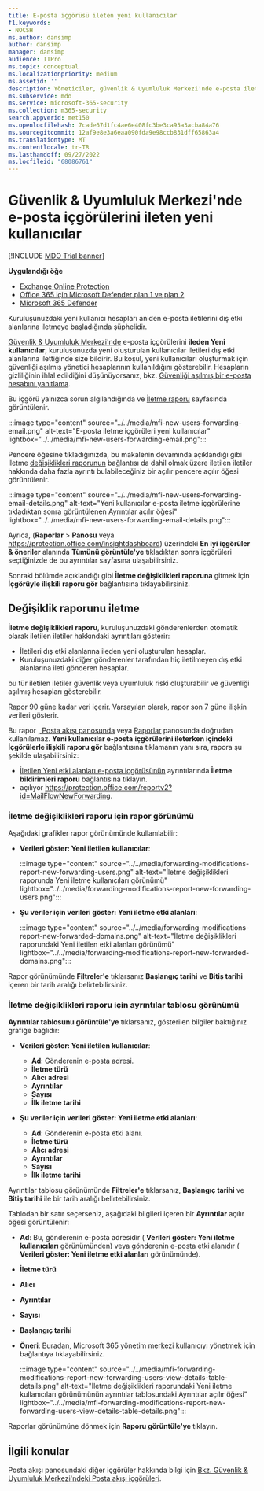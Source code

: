```yaml
---
title: E-posta içgörüsü ileten yeni kullanıcılar
f1.keywords:
- NOCSH
ms.author: dansimp
author: dansimp
manager: dansimp
audience: ITPro
ms.topic: conceptual
ms.localizationpriority: medium
ms.assetid: ''
description: Yöneticiler, güvenlik & Uyumluluk Merkezi'nde e-posta iletmeye yönelik Yeni kullanıcılar içgörülerini kullanarak kuruluşlarındaki kullanıcıların iletileri yeni etki alanlarına ne zaman ilettiğini araştırabilir.
ms.subservice: mdo
ms.service: microsoft-365-security
ms.collection: m365-security
search.appverid: met150
ms.openlocfilehash: 7cade67d1fc4ae6e408fc3be3ca95a3acba84a76
ms.sourcegitcommit: 12af9e8e3a6eaa090fda9e98ccb831dff65863a4
ms.translationtype: MT
ms.contentlocale: tr-TR
ms.lasthandoff: 09/27/2022
ms.locfileid: "68086761"
---
```

# <a name="new-users-forwarding-email-insight-in-the-security--compliance-center"></a>Güvenlik & Uyumluluk Merkezi'nde e-posta içgörülerini ileten yeni kullanıcılar

[!INCLUDE [MDO Trial banner](../includes/mdo-trial-banner.md)]

**Uygulandığı öğe**
- [Exchange Online Protection](exchange-online-protection-overview.md)
- [Office 365 için Microsoft Defender plan 1 ve plan 2](defender-for-office-365.md)
- [Microsoft 365 Defender](../defender/microsoft-365-defender.md)

Kuruluşunuzdaki yeni kullanıcı hesapları aniden e-posta iletilerini dış etki alanlarına iletmeye başladığında şüphelidir.

[Güvenlik & Uyumluluk Merkezi'nde](https://protection.office.com) e-posta içgörülerini **ileden Yeni kullanıcılar**, kuruluşunuzda yeni oluşturulan kullanıcılar iletileri dış etki alanlarına ilettiğinde size bildirir. Bu koşul, yeni kullanıcıları oluşturmak için güvenliği aşılmış yönetici hesaplarının kullanıldığını gösterebilir. Hesapların gizliliğinin ihlal edildiğini düşünüyorsanız, bkz. [Güvenliği aşılmış bir e-posta hesabını yanıtlama](responding-to-a-compromised-email-account.md).

Bu içgörü yalnızca sorun algılandığında ve [İletme raporu](view-mail-flow-reports.md#forwarding-report) sayfasında görüntülenir.

:::image type="content" source="../../media/mfi-new-users-forwarding-email.png" alt-text="E-posta iletme içgörüleri yeni kullanıcılar" lightbox="../../media/mfi-new-users-forwarding-email.png":::

Pencere öğesine tıkladığınızda, bu makalenin devamında açıklandığı gibi İletme [değişiklikleri raporunun](#forwarding-modifications-report) bağlantısı da dahil olmak üzere iletilen iletiler hakkında daha fazla ayrıntı bulabileceğiniz bir açılır pencere açılır öğesi görüntülenir.

:::image type="content" source="../../media/mfi-new-users-forwarding-email-details.png" alt-text="Yeni kullanıcılar e-posta iletme içgörülerine tıkladıktan sonra görüntülenen Ayrıntılar açılır öğesi" lightbox="../../media/mfi-new-users-forwarding-email-details.png":::

Ayrıca, (**Raporlar** \> **Panosu** veya <https://protection.office.com/insightdashboard>) üzerindeki **En iyi içgörüler & öneriler** alanında **Tümünü görüntüle'ye** tıkladıktan sonra içgörüleri seçtiğinizde de bu ayrıntılar sayfasına ulaşabilirsiniz.

Sonraki bölümde açıklandığı gibi **İletme değişiklikleri raporuna** gitmek için **İçgörüyle ilişkili raporu gör** bağlantısına tıklayabilirsiniz.

## <a name="forwarding-modifications-report"></a>Değişiklik raporunu iletme

**İletme değişiklikleri raporu**, kuruluşunuzdaki gönderenlerden otomatik olarak iletilen iletiler hakkındaki ayrıntıları gösterir:

- İletileri dış etki alanlarına ileden yeni oluşturulan hesaplar.
- Kuruluşunuzdaki diğer gönderenler tarafından hiç iletilmeyen dış etki alanlarına ileti gönderen hesaplar.

bu tür iletilen iletiler güvenlik veya uyumluluk riski oluşturabilir ve güvenliği aşılmış hesapları gösterebilir.

Rapor 90 güne kadar veri içerir. Varsayılan olarak, rapor son 7 güne ilişkin verileri gösterir.

Bu rapor [, Posta akışı panosunda](mail-flow-insights-v2.md) veya [Raporlar](view-mail-flow-reports.md) panosunda doğrudan kullanılamaz. **Yeni kullanıcılar e-posta** **içgörülerini ileterken içindeki İçgörülerle ilişkili raporu gör** bağlantısına tıklamanın yanı sıra, rapora şu şekilde ulaşabilirsiniz:

- [İletilen Yeni etki alanları e-posta içgörüsünün](mfi-new-domains-being-forwarded-email.md) ayrıntılarında **İletme bildirimleri raporu** bağlantısına tıklayın.
- açılıyor <https://protection.office.com/reportv2?id=MailFlowNewForwarding>.

### <a name="report-view-for-the-forwarding-modifications-report"></a>İletme değişiklikleri raporu için rapor görünümü

Aşağıdaki grafikler rapor görünümünde kullanılabilir:

- **Verileri göster: Yeni iletilen kullanıcılar**:

    :::image type="content" source="../../media/forwarding-modifications-report-new-forwarding-users.png" alt-text="İletme değişiklikleri raporunda Yeni iletme kullanıcıları görünümü" lightbox="../../media/forwarding-modifications-report-new-forwarding-users.png":::

- **Şu veriler için verileri göster: Yeni iletme etki alanları**:

    :::image type="content" source="../../media/forwarding-modifications-report-new-forwarded-domains.png" alt-text="İletme değişiklikleri raporundaki Yeni iletilen etki alanları görünümü" lightbox="../../media/forwarding-modifications-report-new-forwarded-domains.png":::

Rapor görünümünde **Filtreler'e** tıklarsanız **Başlangıç tarihi** ve **Bitiş tarihi** içeren bir tarih aralığı belirtebilirsiniz.

### <a name="details-table-view-for-the-forwarding-modifications-report"></a>İletme değişiklikleri raporu için ayrıntılar tablosu görünümü

**Ayrıntılar tablosunu görüntüle'ye** tıklarsanız, gösterilen bilgiler baktığınız grafiğe bağlıdır:

- **Verileri göster: Yeni iletilen kullanıcılar**:

  - **Ad**: Gönderenin e-posta adresi.
  - **İletme türü**
  - **Alıcı adresi**
  - **Ayrıntılar**
  - **Sayısı**
  - **İlk iletme tarihi**

- **Şu veriler için verileri göster: Yeni iletme etki alanları**:

  - **Ad**: Gönderenin e-posta etki alanı.
  - **İletme türü**
  - **Alıcı adresi**
  - **Ayrıntılar**
  - **Sayısı**
  - **İlk iletme tarihi**

Ayrıntılar tablosu görünümünde **Filtreler'e** tıklarsanız, **Başlangıç tarihi** ve **Bitiş tarihi** ile bir tarih aralığı belirtebilirsiniz.

Tablodan bir satır seçerseniz, aşağıdaki bilgileri içeren bir **Ayrıntılar** açılır öğesi görüntülenir:

- **Ad**: Bu, gönderenin e-posta adresidir ( **Verileri göster: Yeni iletme kullanıcıları** görünümünden) veya gönderenin e-posta etki alanıdır ( **Verileri göster: Yeni iletme etki alanları** görünümünde).
- **İletme türü**
- **Alıcı**
- **Ayrıntılar**
- **Sayısı**
- **Başlangıç tarihi**
- **Öneri**: Buradan, Microsoft 365 yönetim merkezi kullanıcıyı yönetmek için bağlantıya tıklayabilirsiniz.

  :::image type="content" source="../../media/mfi-forwarding-modifications-report-new-forwarding-users-view-details-table-details.png" alt-text="İletme değişiklikleri raporundaki Yeni iletme kullanıcıları görünümünün ayrıntılar tablosundaki Ayrıntılar açılır öğesi" lightbox="../../media/mfi-forwarding-modifications-report-new-forwarding-users-view-details-table-details.png":::

Raporlar görünümüne dönmek için **Raporu görüntüle'ye** tıklayın.

## <a name="related-topics"></a>İlgili konular

Posta akışı panosundaki diğer içgörüler hakkında bilgi için [Bkz. Güvenlik & Uyumluluk Merkezi'ndeki Posta akışı içgörüleri](mail-flow-insights-v2.md).
